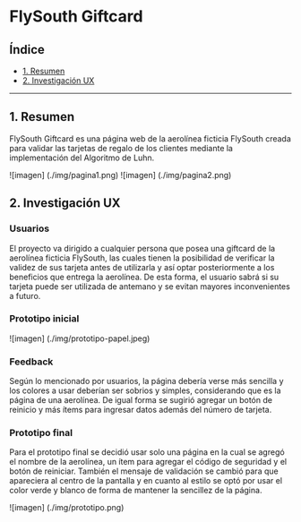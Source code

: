 # FlySouth Giftcard

## Índice

* [1. Resumen](#1-Resumen)
* [2. Investigación UX](#2-Investigación-UX)

***

## 1. Resumen
FlySouth Giftcard es una página web de la aerolínea ficticia FlySouth creada para validar las tarjetas de regalo de los clientes mediante la implementación del Algoritmo de Luhn.

![imagen] (./img/pagina1.png)
![imagen] (./img/pagina2.png)

## 2. Investigación UX

### Usuarios
El proyecto va dirigido a cualquier persona que posea una giftcard de la aerolínea ficticia FlySouth, las cuales tienen la posibilidad de verificar la validez de sus tarjeta antes de utilizarla y así optar posteriormente a los beneficios que entrega la aerolínea. De esta forma, el usuario sabrá si su tarjeta puede ser utilizada de antemano y se evitan mayores inconvenientes a futuro.

### Prototipo inicial

![imagen] (./img/prototipo-papel.jpeg)

### Feedback
Según lo mencionado por usuarios, la página debería verse más sencilla y los colores a usar deberían ser sobrios y simples, considerando que es la página de una aerolínea. De igual forma se sugirió agregar un botón de reinicio y más ítems para ingresar datos además del número de tarjeta.
### Prototipo final
Para el prototipo final se decidió usar solo una página en la cual se agregó el nombre de la aerolínea, un ítem para agregar el código de seguridad y el botón de reiniciar. También el mensaje de validación se cambió para que apareciera al centro de la pantalla y en cuanto al estilo se optó por usar el color verde y blanco de forma de mantener la sencillez de la página.

![imagen] (./img/prototipo.png)




